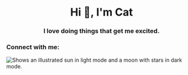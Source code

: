 <h1 align="center">Hi 👋, I'm Cat</h1>
<h3 align="center">I love doing things that get me excited.</h3>

<h3 align="left">Connect with me:</h3>
<p align="left">
</p>

<picture>
 <source media="(prefers-color-scheme: dark)" srcset="YOUR-DARKMODE-IMAGE">
 <source media="(prefers-color-scheme: light)" srcset="YOUR-LIGHTMODE-IMAGE">
 <img alt="Shows an illustrated sun in light mode and a moon with stars in dark mode." src="https://user-images.githubusercontent.com/25423296/163456779-a8556205-d0a5-45e2-ac17-42d089e3c3f8.png">
</picture>

